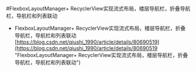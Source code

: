 #FlexboxLayoutManager+ RecyclerView实现流式布局，楼层导航栏，折叠导航栏，导航栏和列表联动
- FlexboxLayoutManager+ RecyclerView实现流式布局，楼层导航栏，折叠导航栏，导航栏和列表联动<br>[https://blog.csdn.net/qiushi_1990/article/details/80690519](https://blog.csdn.net/qiushi_1990/article/details/80690519 "FlexboxLayoutManager+ RecyclerView实现流式布局，楼层导航栏，折叠导航栏，导航栏和列表联动")